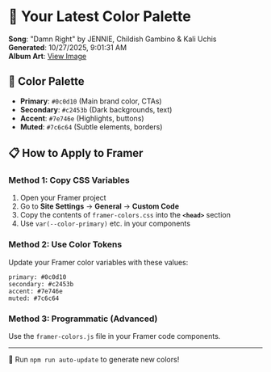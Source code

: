 # 🎨 Your Latest Color Palette

**Song**: "Damn Right" by JENNIE, Childish Gambino & Kali Uchis  
**Generated**: 10/27/2025, 9:01:31 AM  
**Album Art**: [View Image](https://lastfm.freetls.fastly.net/i/u/300x300/60a2048f0ba926c350c9e598ae555342.jpg)

## 🎨 Color Palette
- **Primary**: `#0c0d10` (Main brand color, CTAs)
- **Secondary**: `#c2453b` (Dark backgrounds, text)  
- **Accent**: `#7e746e` (Highlights, buttons)
- **Muted**: `#7c6c64` (Subtle elements, borders)

## 📋 How to Apply to Framer

### Method 1: Copy CSS Variables
1. Open your Framer project
2. Go to **Site Settings** → **General** → **Custom Code**
3. Copy the contents of `framer-colors.css` into the **`<head>`** section
4. Use `var(--color-primary)` etc. in your components

### Method 2: Use Color Tokens
Update your Framer color variables with these values:
```
primary: #0c0d10
secondary: #c2453b
accent: #7e746e
muted: #7c6c64
```

### Method 3: Programmatic (Advanced)
Use the `framer-colors.js` file in your Framer code components.

---
🔄 Run `npm run auto-update` to generate new colors!
